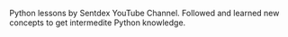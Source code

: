 Python lessons by Sentdex YouTube Channel. Followed and learned new concepts to get intermedite Python knowledge.
